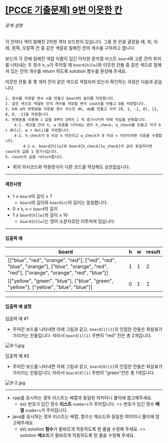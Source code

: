 # [[PCCE 기출문제] 9번  이웃한 칸](https://school.programmers.co.kr/learn/courses/30/lessons/250125)


###### 문제 설명


각 칸마다 색이 칠해진 2차원 격자 보드판이 있습니다. 그중 한 칸을 골랐을 때, 위, 아래, 왼쪽, 오른쪽 칸 중 같은 색깔로 칠해진 칸의 개수를 구하려고 합니다.


보드의 각 칸에 칠해진 색깔 이름이 담긴 이차원 문자열 리스트 `board`와 고른 칸의 위치를 나타내는 두 정수 `h`, `w`가 주어질 때 `board[h][w]`와 이웃한 칸들 중 같은 색으로 칠해져 있는 칸의 개수를 return 하도록 solution 함수를 완성해 주세요.


이웃한 칸들 중 몇 개의 칸이 같은 색으로 색칠되어 있는지 확인하는 과정은 다음과 같습니다.



```
1. 정수를 저장할 변수 n을 만들고 board의 길이를 저장합니다.
2. 같은 색으로 색칠된 칸의 개수를 저장할 변수 count를 만들고 0을 저장합니다.
3. h와 w의 변화량을 저장할 정수 리스트 dh, dw를 만들고 각각 [0, 1, -1, 0], [1, 0, 0, -1]을 저장합니다.
4. 반복문을 이용해 i 값을 0부터 3까지 1 씩 증가시키며 아래 작업을 반복합니다.
    4-1. 체크할 칸의 h, w 좌표를 나타내는 변수 h_check, w_check를 만들고 각각 h + dh[i], w + dw[i]를 저장합니다.
    4-2. h_check가 0 이상 n 미만이고 w_check가 0 이상 n 미만이라면 다음을 수행합니다.
        4-2-a. board[h][w]와 board[h_check][w_check]의 값이 동일하다면 count의 값을 1 증가시킵니다.
5. count의 값을 return합니다.

```

* 위의 의사코드와 작동방식이 다른 코드를 작성해도 상관없습니다.




---


#### 제한사항


* 1 ≤ `board`의 길이 ≤ 7
	+ `board`의 길이와 `board[n]`의 길이는 동일합니다.
* 0 ≤ `h`, `w` \< `board`의 길이
* 1 ≤ `board[h][w]`의 길이 ≤ 10
	+ `board[h][w]`는 영어 소문자로만 이루어져 있습니다.




---


#### 입출력 예




| board | h | w | result |
| --- | --- | --- | --- |
| \[\["blue", "red", "orange", "red"], \["red", "red", "blue", "orange"], \["blue", "orange", "red", "red"], \["orange", "orange", "red", "blue"]] | 1 | 1 | 2 |
| \[\["yellow", "green", "blue"], \["blue", "green", "yellow"], \["yellow", "blue", "blue"]] | 0 | 1 | 1 |




---


#### 입출력 예 설명


입출력 예 \#1


* 주어진 보드를 나타내면 아래 그림과 같고, `board[1][1]`의 인접한 칸들은 화살표가 가리키는 칸들입니다. 따라서 `board[1][1]` 주변의 "red" 칸은 총 2개입니다.


![9-1.jpg](https://grepp-programmers.s3.ap-northeast-2.amazonaws.com/files/production/cb8c0433-a307-4184-b224-6185c87dfc07/9-1.jpg)


입출력 예 \#2


* 주어진 보드를 나타내면 아래 그림과 같고, `board[0][1]`의 인접한 칸들은 화살표가 가리키는 칸들입니다. 따라서 `board[0][1]` 주변의 "green"칸은 총 1개입니다.


![9-2.jpg](https://grepp-programmers.s3.ap-northeast-2.amazonaws.com/files/production/a9fdec91-df64-4240-82b3-c63d9555e689/9-2.jpg)




---


* cpp를 응시하는 경우 리스트는 배열과 동일한 의미이니 풀이에 참고해주세요.
	+ ex) 번호가 담긴 정수 **리스트** `numbers`가 주어집니다. \=\> 번호가 담긴 정수 **배열** `numbers`가 주어집니다.
* java를 응시하는 경우 리스트는 배열, 함수는 메소드와 동일한 의미이니 풀이에 참고해주세요.
	+ ex) solution **함수**가 올바르게 작동하도록 한 줄을 수정해 주세요. \=\> solution **메소드**가 올바르게 작동하도록 한 줄을 수정해 주세요.



